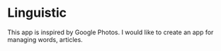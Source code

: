 # Linguistic 

This app is inspired by Google Photos. I would like to create an app for managing words, articles.